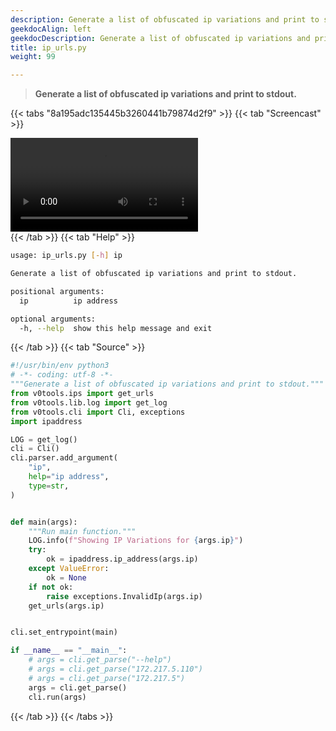 ```yaml
---
description: Generate a list of obfuscated ip variations and print to stdout.
geekdocAlign: left
geekdocDescription: Generate a list of obfuscated ip variations and print to stdout.
title: ip_urls.py
weight: 99

---
```


> **Generate a list of obfuscated ip variations and print to stdout.**

{{< tabs "8a195adc135445b3260441b79874d2f9" >}}
{{< tab "Screencast" >}}
<div class="video-container">
<video controls autoplay="true" loop="true">
<source src="/cli/ip_urls.py.webm" type="video/webm">
</video>
</div>
{{< /tab >}}
{{< tab "Help" >}}

```bash
usage: ip_urls.py [-h] ip

Generate a list of obfuscated ip variations and print to stdout.

positional arguments:
  ip          ip address

optional arguments:
  -h, --help  show this help message and exit
```

{{< /tab >}}
{{< tab "Source" >}}

```python
#!/usr/bin/env python3
# -*- coding: utf-8 -*-
"""Generate a list of obfuscated ip variations and print to stdout."""
from v0tools.ips import get_urls
from v0tools.lib.log import get_log
from v0tools.cli import Cli, exceptions
import ipaddress

LOG = get_log()
cli = Cli()
cli.parser.add_argument(
    "ip",
    help="ip address",
    type=str,
)


def main(args):
    """Run main function."""
    LOG.info(f"Showing IP Variations for {args.ip}")
    try:
        ok = ipaddress.ip_address(args.ip)
    except ValueError:
        ok = None
    if not ok:
        raise exceptions.InvalidIp(args.ip)
    get_urls(args.ip)


cli.set_entrypoint(main)

if __name__ == "__main__":
    # args = cli.get_parse("--help")
    # args = cli.get_parse("172.217.5.110")
    # args = cli.get_parse("172.217.5")
    args = cli.get_parse()
    cli.run(args)

```

{{< /tab >}}
{{< /tabs >}}
